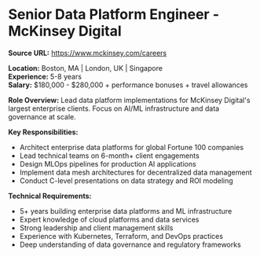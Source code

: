 # Senior Data Platform Engineer - McKinsey Digital

**Source URL:** https://www.mckinsey.com/careers

**Location:** Boston, MA | London, UK | Singapore  
**Experience:** 5-8 years  
**Salary:** $180,000 - $280,000 + performance bonuses + travel allowances

**Role Overview:**
Lead data platform implementations for McKinsey Digital's largest enterprise clients. Focus on AI/ML infrastructure and data governance at scale.

**Key Responsibilities:**
- Architect enterprise data platforms for global Fortune 100 companies
- Lead technical teams on 6-month+ client engagements
- Design MLOps pipelines for production AI applications
- Implement data mesh architectures for decentralized data management
- Conduct C-level presentations on data strategy and ROI modeling

**Technical Requirements:**
- 5+ years building enterprise data platforms and ML infrastructure
- Expert knowledge of cloud platforms and data services
- Strong leadership and client management skills
- Experience with Kubernetes, Terraform, and DevOps practices
- Deep understanding of data governance and regulatory frameworks